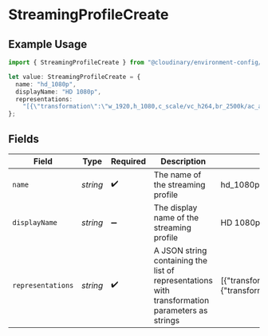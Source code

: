 # StreamingProfileCreate

## Example Usage

```typescript
import { StreamingProfileCreate } from "@cloudinary/environment-config/models/components";

let value: StreamingProfileCreate = {
  name: "hd_1080p",
  displayName: "HD 1080p",
  representations:
    "[{\"transformation\":\"w_1920,h_1080,c_scale/vc_h264,br_2500k/ac_aac,abr_128k/fps_30\"},{\"transformation\":\"w_1280,h_720,c_scale/vc_h264,br_1500k/ac_aac,abr_128k/fps_30\"}]",
};
```

## Fields

| Field                                                                                                                                                                  | Type                                                                                                                                                                   | Required                                                                                                                                                               | Description                                                                                                                                                            | Example                                                                                                                                                                |
| ---------------------------------------------------------------------------------------------------------------------------------------------------------------------- | ---------------------------------------------------------------------------------------------------------------------------------------------------------------------- | ---------------------------------------------------------------------------------------------------------------------------------------------------------------------- | ---------------------------------------------------------------------------------------------------------------------------------------------------------------------- | ---------------------------------------------------------------------------------------------------------------------------------------------------------------------- |
| `name`                                                                                                                                                                 | *string*                                                                                                                                                               | :heavy_check_mark:                                                                                                                                                     | The name of the streaming profile                                                                                                                                      | hd_1080p                                                                                                                                                               |
| `displayName`                                                                                                                                                          | *string*                                                                                                                                                               | :heavy_minus_sign:                                                                                                                                                     | The display name of the streaming profile                                                                                                                              | HD 1080p                                                                                                                                                               |
| `representations`                                                                                                                                                      | *string*                                                                                                                                                               | :heavy_check_mark:                                                                                                                                                     | A JSON string containing the list of representations with transformation parameters as strings                                                                         | [{"transformation":"w_1920,h_1080,c_scale/vc_h264,br_2500k/ac_aac,abr_128k/fps_30"},{"transformation":"w_1280,h_720,c_scale/vc_h264,br_1500k/ac_aac,abr_128k/fps_30"}] |